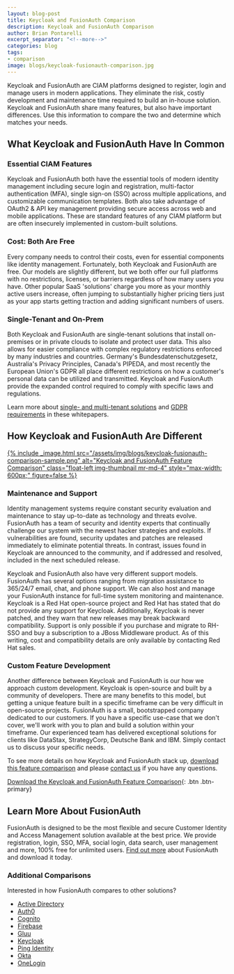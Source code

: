 ```yaml
---
layout: blog-post
title: Keycloak and FusionAuth Comparison
description: Keycloak and FusionAuth Comparison
author: Brian Pontarelli
excerpt_separator: "<!--more-->"
categories: blog
tags:
- comparison
image: blogs/keycloak-fusionauth-comparison.jpg
---
```


Keycloak and FusionAuth are CIAM platforms designed to register, login and manage users in modern applications. They eliminate the risk, costly development and maintenance time required to build an in-house solution. Keycloak and FusionAuth share many features, but also have important differences. Use this information to compare the two and determine which matches your needs.

<!--more-->

## What Keycloak and FusionAuth Have In Common

### Essential CIAM Features
Keycloak and FusionAuth both have the essential tools of modern identity management including secure login and registration, multi-factor authentication (MFA), single sign-on (SSO) across multiple applications, and customizable communication templates. Both also take advantage of OAuth2 & API key management providing secure access across web and mobile applications. These are standard features of any CIAM platform but are often insecurely implemented in custom-built solutions.

### Cost: Both Are Free
Every company needs to control their costs, even for essential components like identity management. Fortunately, both Keycloak and FusionAuth are free. Our models are slightly different, but we both offer our full platforms with no restrictions, licenses, or barriers regardless of how many users you have. Other popular SaaS 'solutions' charge you more as your monthly active users increase, often jumping to substantially higher pricing tiers just as your app starts getting traction and adding significant numbers of users.

### Single-Tenant and On-Prem
Both Keycloak and FusionAuth are single-tenant solutions that install on-premises or in private clouds to isolate and protect user data. This also allows for easier compliance with complex regulatory restrictions enforced by many industries and countries. Germany's Bundesdatenschutzgesetz, Australia's Privacy Principles, Canada's PIPEDA, and most recently the European Union's GDPR all place different restrictions on how a customer's personal data can be utilized and transmitted. Keycloak and FusionAuth provide the expanded control required to comply with specific laws and regulations.

Learn more about [single- and multi-tenant solutions](/blog/2018/12/03/single-tenant-vs-multi-tenant) and [GDPR requirements](/learn/expert-advice/ciam/developers-guide-to-gdpr) in these whitepapers.

## How Keycloak and FusionAuth Are Different

[{% include _image.html src="/assets/img/blogs/keycloak-fusionauth-comparison-sample.png" alt="Keycloak and FusionAuth Feature Comparison" class="float-left img-thumbnail mr-md-4" style="max-width: 600px;" figure=false %}](/resources/fusionauth-vs-keycloak.pdf "Download the Keycloak and FusionAuth Feature Comparison")

### Maintenance and Support

Identity management systems require constant security evaluation and maintenance to stay up-to-date as technology and threats evolve. FusionAuth has a team of security and identity experts that continually challenge our system with the newest hacker strategies and exploits. If vulnerabilities are found, security updates and patches are released immediately to eliminate potential threats. In contrast, issues found in Keycloak are announced to the community, and if addressed and resolved, included in the next scheduled release.

Keycloak and FusionAuth also have very different support models. FusionAuth has several options ranging from migration assistance to 365/24/7 email, chat, and phone support. We can also host and manage your FusionAuth instance for full-time system monitoring and maintenance. Keycloak is a Red Hat open-source project and Red Hat has stated that do not provide any support for Keycloak. Additionally, Keycloak is never patched, and they warn that new releases may break backward compatibility. Support is only possible if you purchase and migrate to RH-SSO and buy a subscription to a JBoss Middleware product. As of this writing, cost and compatibility details are only available by contacting Red Hat sales.

### Custom Feature Development
Another difference between Keycloak and FusionAuth is our how we approach custom development. Keycloak is open-source and built by a community of developers. There are many benefits to this model, but getting a unique feature built in a specific timeframe can be very difficult in open-source projects. FusionAuth is a small, bootstrapped company dedicated to our customers. If you have a specific use-case that we don't cover, we'll work with you to plan and build a solution within your timeframe. Our experienced team has delivered exceptional solutions for clients like DataStax, StrategyCorp, Deutsche Bank and IBM. Simply contact us to discuss your specific needs.

To see more details on how Keycloak and FusionAuth stack up, [download this feature comparison](/resources/fusionauth-vs-keycloak.pdf "Keycloak and FusionAuth Feature Comparison") and please [contact us](/contact "Contact Us") if you have any questions.

[Download the Keycloak and FusionAuth Feature Comparison](/resources/fusionauth-vs-keycloak.pdf "Keycloak and FusionAuth Feature Comparison"){: .btn .btn-primary}

## Learn More About FusionAuth
FusionAuth is designed to be the most flexible and secure Customer Identity and Access Management solution available at the best price. We provide registration, login, SSO, MFA, social login, data search, user management and more, 100% free for unlimited users. [Find out more](/ "FusionAuth Home") about FusionAuth and download it today.

### Additional Comparisons

Interested in how FusionAuth compares to other solutions?
- [Active Directory](/blog/2018/09/14/active-directory-and-passport-ciam-comparison "Active Directory and FusionAuth")
- [Auth0](/blog/2018/10/19/auth0-and-fusionauth-a-tale-of-two-solutions "Auth0 and FusionAuth")
- [Cognito](/blog/2018/09/18/amazon-cognito-and-fusionauth-comparison "Amazon Cognito and FusionAuth")
- [Firebase](/blog/2018/10/02/firebase-and-fusionauth-ciam-comparison "Firebase and FusionAuth")
- [Gluu](/blog/2019/07/16/gluu-fusionauth-compare-identity-management-solutions "Gluu and FusionAuth")
- [Keycloak](/blog/2019/03/06/keycloak-fusionauth-comparison "Keycloak and FusionAuth")
- [Ping Identity](/blog/2018/10/08/quick-comparison-ping-identity-and-fusionauth "Ping Identity and FusionAuth")
- [Okta](/blog/2018/10/16/8-things-to-know-about-okta-and-fusionauth "Okta and FusionAuth")
- [OneLogin](/blog/2018/10/12/onelogin-and-fusionauth "OneLogin and FusionAuth")
